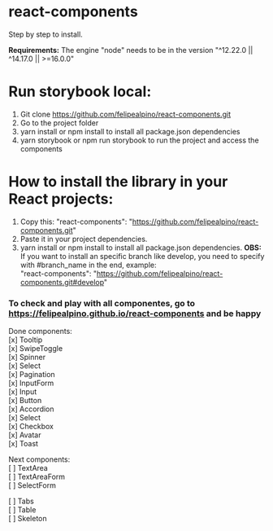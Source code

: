 # react-components

Step by step to install.

**Requirements:** The engine "node" needs to be in the version "^12.22.0 || ^14.17.0 || >=16.0.0"

# Run storybook local: 
1. Git clone https://github.com/felipealpino/react-components.git
2. Go to the project folder
3. yarn install or npm install to install all package.json dependencies
4. yarn storybook or npm run storybook to run the project and access the components

# How to install the library in your React projects: 
1. Copy this: "react-components": "https://github.com/felipealpino/react-components.git"
2. Paste it in your project dependencies.
3. yarn install or npm install to install all package.json dependencies.
**OBS:** If you want to install an specific branch like develop, you need to specify with #branch_name in the end, example:  
"react-components": "https://github.com/felipealpino/react-components.git#develop"

### To check and play with all componentes, go to https://felipealpino.github.io/react-components and be happy


Done components: <br>
[x] Tooltip <br>
[x] SwipeToggle <br>
[x] Spinner <br>
[x] Select <br>
[x] Pagination <br>
[x] InputForm <br>
[x] Input <br>
[x] Button <br>
[x] Accordion <br>
[x] Select <br>
[x] Checkbox <br>
[x] Avatar <br>
[x] Toast <br>

Next components: <br>
[ ] TextArea <br>
[ ] TextAreaForm <br>
[ ] SelectForm <br>

[ ] Tabs <br>
[ ] Table <br>
[ ] Skeleton <br>
